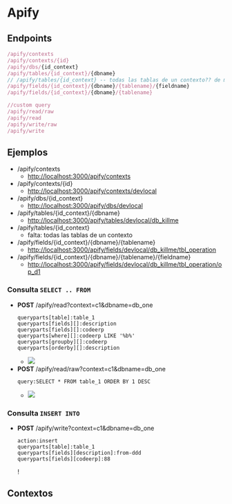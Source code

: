 # Apify

## Endpoints
```js
/apify/contexts
/apify/contexts/{id}
/apify/dbs/{id_context}
/apify/tables/{id_context}/{dbname}
// /apify/tables/{id_context} -- todas las tablas de un contexto?? de momento no
/apify/fields/{id_context}/{dbname}/{tablename}/{fieldname}
/apify/fields/{id_context}/{dbname}/{tablename}

//custom query
/apify/read/raw
/apify/read
/apify/write/raw
/apify/write
```

## Ejemplos
- /apify/contexts
  - [http://localhost:3000/apify/contexts](http://localhost:3000/apify/contexts)
- /apify/contexts/{id}
  - [http://localhost:3000/apify/contexts/devlocal](http://localhost:3000/apify/contexts/devlocal)
- /apify/dbs/{id_context}    
  - [http://localhost:3000/apify/dbs/devlocal](http://localhost:3000/apify/dbs/devlocal)
- /apify/tables/{id_context}/{dbname}
  - [http://localhost:3000/apify/tables/devlocal/db_killme](http://localhost:3000/apify/tables/devlocal/db_killme)
- /apify/tables/{id_context}
  - falta: todas las tablas de un contexto
- /apify/fields/{id_context}/{dbname}/{tablename}
  - [http://localhost:3000/apify/fields/devlocal/db_killme/tbl_operation](http://localhost:3000/apify/fields/devlocal/db_killme/tbl_operation)
- /apify/fields/{id_context}/{dbname}/{tablename}/{fieldname}    
  - [http://localhost:3000/apify/fields/devlocal/db_killme/tbl_operation/op_d1](http://localhost:3000/apify/fields/devlocal/db_killme/tbl_operation/op_d1)

### Consulta `SELECT .. FROM`
- **POST** /apify/read?context=c1&dbname=db_one
  ```
  queryparts[table]:table_1
  queryparts[fields][]:description
  queryparts[fields][]:codeerp
  queryparts[where][]:codeerp LIKE '%b%'
  queryparts[groupby][]:codeerp
  queryparts[orderby][]:description
  ```
  - ![](https://trello-attachments.s3.amazonaws.com/5ea73745e908e04a038ca5ef/528x725/67967e1f92a12415f1b11413d7f9e4f6/image.png) 
- **POST** /apify/read/raw?context=c1&dbname=db_one
  ```
  query:SELECT * FROM table_1 ORDER BY 1 DESC
  ```
  - ![](https://trello-attachments.s3.amazonaws.com/5ea73745e908e04a038ca5ef/958x656/6e269ca99b6aa4287d182b76486d7747/image.png)

### Consulta `INSERT INTO`
- **POST** /apify/write?context=c1&dbname=db_one
  ```
  action:insert
  queryparts[table]:table_1
  queryparts[fields][description]:from-ddd
  queryparts[fields][codeerp]:88  
  ```
  ! [](https://trello-attachments.s3.amazonaws.com/5ea73745e908e04a038ca5ef/1029x562/70129150852ecc5402bd4de7655fc353/image.png)
  

## Contextos
```json

```